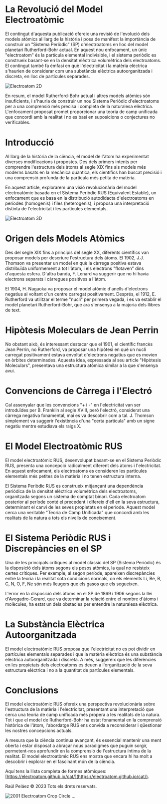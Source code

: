 # La Revolució del Model Electroatòmic
El contingut d'aquesta publicació ofereix una revisió de l'evolució dels models atòmics al llarg de la història i posa de manifest la importància de construir un "Sistema Periòdic" (SP) d'electroatoms en lloc del model planetari Rutherford-Bohr actual. En aquest nou enfocament, un únic "electroatom" és la partícula elemental indivisible, i el sistema periòdic es construeix basant-se en la densitat elèctrica volumètrica dels electroatoms. El contingut també fa èmfasi en què l'electricitat i la matèria elèctrica s'haurien de considerar com una substància elèctrica autoorganitzada i discreta, en lloc de partícules separades.

![Electroatom 2D](../electroatom-1.jpg)

En resum, el model Rutherford-Bohr actual i altres models atòmics són insuficients, i s'hauria de construir un nou Sistema Periòdic d'electroatoms per a una comprensió més precisa i completa de la naturalesa elèctrica. L'enfocament proposat promet proporcionar una teoria de camp unificada que concordi amb la realitat i no es basi en suposicions o conjectures no verificables.

# Introducció
Al llarg de la història de la ciència, el model de l'àtom ha experimentat diverses modificacions i propostes. Des dels primers intents per comprendre l'estructura dels àtoms al segle XIX fins als models més moderns basats en la mecànica quàntica, els científics han buscat precisió i una comprensió profunda de la partícula més petita de matèria.

En aquest article, explorarem una visió revolucionària del model electroatòmic basada en el Sistema Periòdic RUS (Equivalent Estable), un enfocament que es basa en la distribució autodidacta d'electroatoms en períodes (homogenis) i files (heterogenis), i proposa una interpretació distinta de l'electricitat i les partícules elementals.

![Electroatom 3D](../electroatom-2.jpg)

# Origen dels Models Atòmics
Des del segle XIX fins a principis del segle XX, diferents científics van proposar models per descriure l'estructura dels àtoms. El 1902, J.J. Thomson va presentar un model en què la càrrega positiva estava distribuïda uniformement a tot l'àtom, i els electrons "flotaven" dins d'aquesta esfera. D'altra banda, F. Lenard va suggerir que no hi havia electrons separats i càrregues positives a l'àtom.

El 1904, H. Nagaoka va proposar el model atòmic d'anells d'electrons negatius al voltant d'un centre carregat positivament. Després, el 1912, E. Rutherford va utilitzar el terme "nucli" per primera vegada, i es va establir el model planetari Rutherford-Bohr, que ara s'ensenya a la majoria dels llibres de text.

# Hipòtesis Moleculars de Jean Perrin
No obstant això, és interessant destacar que el 1901, el científic francès Jean Perrin, no Rutherford, va proposar una hipòtesi en què un nucli carregat positivament estava envoltat d'electrons negatius que es movien en òrbites determinades. Aquesta idea, expressada al seu article "Hipòtesis Moleculars", presentava una estructura atòmica similar a la que s'ensenya avui.

# Convencions de Càrrega i l'Electró
Cal assenyalar que les convencions "+ i -" en l'electricitat van ser introduïdes per B. Franklin al segle XVIII, però l'electró, considerat una càrrega negativa fonamental, mai es va descobrir com a tal. J. Thomson simplement va suggerir l'existència d'una "certa partícula" amb un signe negatiu mentre estudiava els raigs X.

# El Model Electroatòmic RUS
El model electroatòmic RUS, desenvolupat basant-se en el Sistema Periòdic RUS, presenta una concepció radicalment diferent dels àtoms i l'electricitat. En aquest enfocament, els electroatoms es consideren les partícules elementals més petites de la matèria i no tenen estructura interna.

El Sistema Periòdic RUS es construeix mitjançant una dependència periòdica de la densitat elèctrica volumètrica dels electroatoms, organitzada segons un sistema de comptat binari. Cada electroatom posterior al període conté el precedent i difereix d'ell en la seva estructura, determinant el canvi de les seves propietats en el període. Aquest model cerca una veritable "Teoria de Camp Unificada" que concordi amb les realitats de la natura a tots els nivells de coneixement.

# El Sistema Periòdic RUS i Discrepàncies en el SP
Una de les principals crítiques al model clàssic del SP (Sistema Periòdic) és la disposició dels àtoms segons els pesos atòmics, la qual no resisteix certes crítiques. Per exemple, al segon període, apareixen discrepàncies entre la teoria i la realitat sota condicions normals, on els elements Li, Be, B, C, N, O, F, Ne són més lleugers que els gasos que els segueixen.

L'error en la disposició dels àtoms en el SP de 1869 i 1906 segons la llei d'Avogadro-Gerard, que va determinar la relació entre el nombre d'àtoms i molècules, ha estat un dels obstacles per entendre la naturalesa elèctrica.

# La Substància Elèctrica Autoorganitzada
El model electroatòmic RUS proposa que l'electricitat no es pot dividir en partícules elementals separades i que la matèria elèctrica és una substància elèctrica autoorganitzada i discreta. A més, suggereix que les diferències en les propietats dels electroatoms es deuen a l'organització de la seva estructura elèctrica i no a la quantitat de partícules elementals.

# Conclusions
El model electroatòmic RUS ofereix una perspectiva revolucionària sobre l'estructura de la matèria i l'electricitat, presentant una interpretació que cerca una teoria de camp unificada més propera a les realitats de la natura. Tot i que el model de Rutherford-Bohr ha estat fonamental en la comprensió històrica de l'àtom, l'abordatge RUS ens convida a reconsiderar i qüestionar les nostres concepcions actuals.

A mesura que la ciència continua avançant, és essencial mantenir una ment oberta i estar disposat a abraçar nous paradigmes que puguin sorgir, permetent-nos aprofundir en la comprensió de l'estructura íntima de la realitat. El model electroatòmic RUS ens mostra que encara hi ha molt a descobrir i explorar en el fascinant món de la ciència.

Aquí tens la llista completa de formes atòmiques: [https://electroatom.github.io/cat/](https://electroatom.github.io/cat/).

Raúl Peláez © 2023 Tots els drets reservats.

![2001 Electroatom Crop Circle](../electroatom-cropcirlce-2001.jpg)
...
